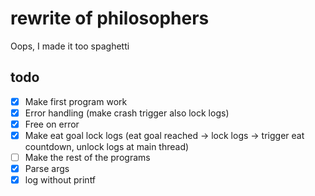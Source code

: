 # rewrite of philosophers
Oops, I made it too spaghetti

## todo
 - [X] Make first program work
 - [X] Error handling (make crash trigger also lock logs)
 - [X] Free on error
 - [X] Make eat goal lock logs (eat goal reached -> lock logs -> trigger eat countdown, unlock logs at main thread)
 - [ ] Make the rest of the programs
 - [X] Parse args
 - [X] log without printf
